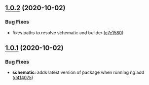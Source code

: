## [1.0.2](https://github.com/cmurczek/storybook-builder/compare/v1.0.1...v1.0.2) (2020-10-02)


### Bug Fixes

* fixes paths to resolve schematic and builder ([c7e1580](https://github.com/cmurczek/storybook-builder/commit/c7e15806729d5ac6e63e6843922bc7620307b8f8))

## [1.0.1](https://github.com/cmurczek/storybook-builder/compare/v1.0.0...v1.0.1) (2020-10-02)


### Bug Fixes

* **schematic:** adds latest version of package when running ng add ([d414075](https://github.com/cmurczek/storybook-builder/commit/d4140752ba7164343860330d4635eb8701d217e0))
